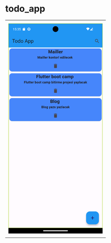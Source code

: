 # todo_app

<table style="width:100%;">
  <tr>
    <td style="text-align:center; vertical-align: top; padding: 10px;">
      <img src="assets/image.png" alt="Screenshot 1" width="300">
    </td>
  </tr>
</table>